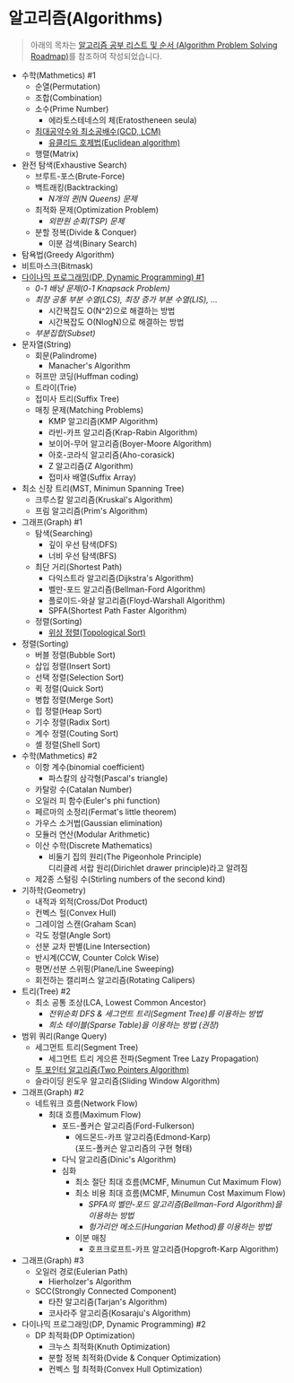 # 알고리즘(Algorithms)

> 아래의 목차는 [알고리즘 공부 리스트 및 순서 (Algorithm Problem Solving Roadmap)](https://stack07142.tistory.com/228?category=234519)를 참조하여 작성되었습니다.

- 수학(Mathmetics) #1
  - 순열(Permutation)
  - 조합(Combination)
  - 소수(Prime Number)
    - 에라토스테네스의 체(Eratostheneen seula)
  - [최대공약수와 최소공배수(GCD, LCM)](./contents/GCD-and-LCM.md)
    - [유클리드 호제법(Euclidean algorithm)](./contents/Euclidean-algorithm.md)
  - 행렬(Matrix)
- 완전 탐색(Exhaustive Search)
  - 브루트-포스(Brute-Force)
  - 백트래킹(Backtracking)
    - _N개의 퀸(N Queens) 문제_
  - 최적화 문제(Optimization Problem)
    - _외판원 순회(TSP) 문제_
  - 분할 정복(Divide & Conquer)
    - 이분 검색(Binary Search)
- 탐욕법(Greedy Algorithm)
- 비트마스크(Bitmask)
- [다이나믹 프로그래밍(DP, Dynamic Programming) #1](./contents/Dynamic-Programming-01.md)
  - _0-1 배낭 문제(0-1 Knapsack Problem)_
  - _최장 공통 부분 수열(LCS), 최장 증가 부분 수열(LIS), ..._
    - 시간복잡도 O(N^2)으로 해결하는 방법
    - 시간복잡도 O(NlogN)으로 해결하는 방법
  - _부분집합(Subset)_
- 문자열(String)
  - 회문(Palindrome)
    - Manacher's Algorithm
  - 허프만 코딩(Huffman coding)
  - 트라이(Trie)
  - 접미사 트리(Suffix Tree)
  - 매칭 문제(Matching Problems)
    - KMP 알고리즘(KMP Algorithm)
    - 라빈-카프 알고리즘(Krap-Rabin Algorithm)
    - 보이어-무어 알고리즘(Boyer-Moore Algorithm)
    - 아호-코라식 알고리즘(Aho-corasick)
    - Z 알고리즘(Z Algorithm)
    - 접미사 배열(Suffix Array)
- 최소 신장 트리(MST, Minimun Spanning Tree)
  - 크루스칼 알고리즘(Kruskal's Algorithm)
  - 프림 알고리즘(Prim's Algorithm)
- 그래프(Graph) #1
  - 탐색(Searching)
    - 깊이 우선 탐색(DFS)
    - 너비 우선 탐색(BFS)
  - 최단 거리(Shortest Path)
    - 다익스트라 알고리즘(Dijkstra's Algorithm)
    - 벨만-포드 알고리즘(Bellman-Ford Algorithm)
    - 플로이드-와샬 알고리즘(Floyd-Warshall Algorithm)
    - SPFA(Shortest Path Faster Algorithm)
  - 정렬(Sorting)
    - [위상 정렬(Topological Sort)](./contents/Topological-Sort.md)
- 정렬(Sorting)
  - 버블 정렬(Bubble Sort)
  - 삽입 정렬(Insert Sort)
  - 선택 정렬(Selection Sort)
  - 퀵 정렬(Quick Sort)
  - 병합 정렬(Merge Sort)
  - 힙 정렬(Heap Sort)
  - 기수 정렬(Radix Sort)
  - 계수 정렬(Couting Sort)
  - 셸 정렬(Shell Sort)
- 수학(Mathmetics) #2
  - 이항 계수(binomial coefficient)
    - 파스칼의 삼각형(Pascal's triangle)
  - 카탈랑 수(Catalan Number)
  - 오일러 피 함수(Euler's phi function)
  - 페르마의 소정리(Fermat's little theorem)
  - 가우스 소거법(Gaussian elimination)
  - 모듈러 연산(Modular Arithmetic)
  - 이산 수학(Discrete Mathematics)
    - 비둘기 집의 원리(The Pigeonhole Principle)  
      디리클레 서랍 원리(Dirichlet drawer principle)라고 알려짐
  - 제2종 스털링 수(Stirling numbers of the second kind)
- 기하학(Geometry)
  - 내적과 외적(Cross/Dot Product)
  - 컨벡스 헐(Convex Hull)
  - 그레이엄 스캔(Graham Scan)
  - 각도 정렬(Angle Sort)
  - 선분 교차 판별(Line Intersection)
  - 반시계(CCW, Counter Colck Wise)
  - 평면/선분 스위핑(Plane/Line Sweeping)
  - 회전하는 캘리퍼스 알고리즘(Rotating Calipers)
- 트리(Tree) #2
  - 최소 공통 조상(LCA, Lowest Common Ancestor)
    - _전위순회 DFS & 세그먼트 트리(Segment Tree)를 이용하는 방법_
    - _희소 테이블(Sparse Table)을 이용하는 방법 (권장)_
- 범위 쿼리(Range Query)
  - 세그먼트 트리(Segment Tree)
    - 세그먼트 트리 게으른 전파(Segment Tree Lazy Propagation)
  - [투 포인터 알고리즘(Two Pointers Algorithm)](./contents/Two-Pointers.md)
  - 슬라이딩 윈도우 알고리즘(Sliding Window Algorithm)
- 그래프(Graph) #2
  - 네트워크 흐름(Network Flow)
    - 최대 흐름(Maximum Flow)
      - 포드-폴커슨 알고리즘(Ford-Fulkerson)
        - 에드몬드-카프 알고리즘(Edmond-Karp)  
          (포드-폴커슨 알고리즘의 구현 형태)
      - 다닉 알고리즘(Dinic's Algorithm)
      - 심화
        - 최소 절단 최대 흐름(MCMF, Minumun Cut Maximum Flow)
        - 최소 비용 최대 흐름(MCMF, Minumun Cost Maximum Flow)
          - _SPFA의 벨만-포드 알고리즘(Bellman-Ford Algorithm)을 이용하는 방법_
          - _헝가리안 메소드(Hungarian Method)를 이용하는 방법_
        - 이분 매칭
          - 호프크로프트-카프 알고리즘(Hopgroft-Karp Algorithm)
- 그래프(Graph) #3
  - 오일러 경로(Eulerian Path)
    - Hierholzer's Algorithm
  - SCC(Strongly Connected Component)
    - 타잔 알고리즘(Tarjan's Algorithm)
    - 코사라주 알고리즘(Kosaraju's Algorithm)
- 다이나믹 프로그래밍(DP, Dynamic Programming) #2
  - DP 최적화(DP Optimization)
    - 크누스 최적화(Knuth Optimization)
    - 분할 정복 최적화(Dvide & Conquer Optimization)
    - 컨벡스 헐 최적화(Convex Hull Optimization)

